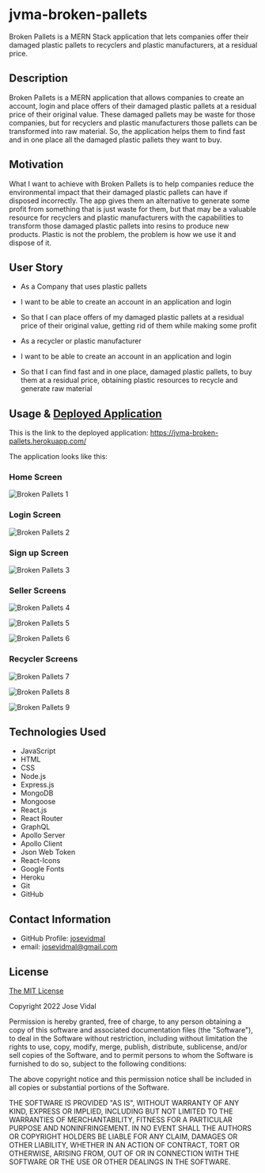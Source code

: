 # jvma-broken-pallets
Broken Pallets is a MERN Stack application that lets companies offer their damaged plastic pallets to recyclers and plastic manufacturers, at a residual price.

## Description

Broken Pallets is a MERN application that allows companies to create an account, login and place offers of their damaged plastic pallets at a residual price of their original value. These damaged pallets may be waste for those companies, but for recyclers and plastic manufacturers those pallets can be transformed into raw material. So, the application helps them to find fast and in one place all the damaged plastic pallets they want to buy.

## Motivation

What I want to achieve with Broken Pallets is to help companies reduce the environmental impact that their damaged plastic pallets can have if disposed incorrectly. The app gives them an alternative to generate some profit from something that is just waste for them, but that may be a valuable resource for recyclers and plastic manufacturers with the capabilities to transform those damaged plastic pallets into resins to produce new products. Plastic is not the problem, the problem is how we use it and dispose of it.

## User Story

- As a Company that uses plastic pallets
- I want to be able to create an account in an application and login
- So that I can place offers of my damaged plastic pallets at a residual price of their original value, getting rid of them while making some profit

- As a recycler or plastic manufacturer
- I want to be able to create an account in an application and login
- So that I can find fast and in one place, damaged plastic pallets, to buy them at a residual price, obtaining plastic resources to recycle and generate raw material


## Usage & [Deployed Application](https://jvma-broken-pallets.herokuapp.com/)

This is the link to the deployed application: https://jvma-broken-pallets.herokuapp.com/

The application looks like this:

### Home Screen

![Broken Pallets 1](./client/src/assets/images/broken-pallets-1.png)

### Login Screen

![Broken Pallets 2](./client/src/assets/images/broken-pallets-2.png)

### Sign up Screen

![Broken Pallets 3](./client/src/assets/images/broken-pallets-3.png)

### Seller Screens

![Broken Pallets 4](./client/src/assets/images/broken-pallets-4.png)

![Broken Pallets 5](./client/src/assets/images/broken-pallets-5.png)

![Broken Pallets 6](./client/src/assets/images/broken-pallets-6.png)

### Recycler Screens

![Broken Pallets 7](./client/src/assets/images/broken-pallets-7.png)

![Broken Pallets 8](./client/src/assets/images/broken-pallets-8.png)

![Broken Pallets 9](./client/src/assets/images/broken-pallets-9.png)

## Technologies Used

* JavaScript
* HTML
* CSS
* Node.js
* Express.js
* MongoDB
* Mongoose
* React.js
* React Router
* GraphQL
* Apollo Server
* Apollo Client
* Json Web Token
* React-Icons
* Google Fonts
* Heroku
* Git
* GitHub

## Contact Information

* GitHub Profile: [josevidmal](https://github.com/josevidmal)
* email: josevidmal@gmail.com

## License

[The MIT License](https://www.mit.edu/~amini/LICENSE.md)

Copyright 2022 Jose Vidal

Permission is hereby granted, free of charge, to any person obtaining a copy of this software and associated documentation files (the "Software"), to deal in the Software without restriction, including without limitation the rights to use, copy, modify, merge, publish, distribute, sublicense, and/or sell copies of the Software, and to permit persons to whom the Software is furnished to do so, subject to the following conditions:
    
The above copyright notice and this permission notice shall be included in all copies or substantial portions of the Software.
    
THE SOFTWARE IS PROVIDED "AS IS", WITHOUT WARRANTY OF ANY KIND, EXPRESS OR IMPLIED, INCLUDING BUT NOT LIMITED TO THE WARRANTIES OF MERCHANTABILITY, FITNESS FOR A PARTICULAR PURPOSE AND NONINFRINGEMENT. IN NO EVENT SHALL THE AUTHORS OR COPYRIGHT HOLDERS BE LIABLE FOR ANY CLAIM, DAMAGES OR OTHER LIABILITY, WHETHER IN AN ACTION OF CONTRACT, TORT OR OTHERWISE, ARISING FROM, OUT OF OR IN CONNECTION WITH THE SOFTWARE OR THE USE OR OTHER DEALINGS IN THE SOFTWARE.
